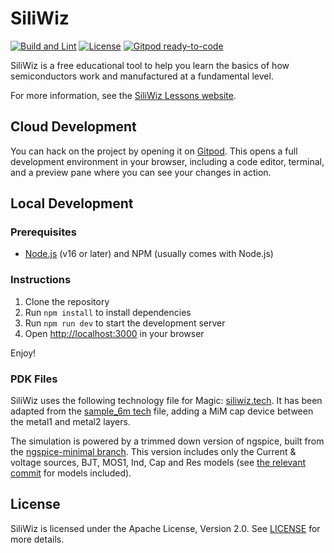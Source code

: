 # SiliWiz

[![Build and Lint](https://github.com/TinyTapeout/siliwiz/actions/workflows/ci.yml/badge.svg)](https://github.com/TinyTapeout/siliwiz/actions/workflows/ci.yml)
[![License](https://img.shields.io/badge/License-Apache_2.0-blue.svg)](https://opensource.org/licenses/Apache-2.0)
[![Gitpod ready-to-code](https://img.shields.io/badge/Gitpod-ready--to--code-blue?logo=gitpod)](https://gitpod.io/#https://github.com/TinyTapeout/siliwiz)

SiliWiz is a free educational tool to help you learn the basics of how semiconductors work and manufactured at a fundamental level.

For more information, see the [SiliWiz Lessons website](https://tinytapeout.com/siliwiz/).

## Cloud Development

You can hack on the project by opening it on [Gitpod](https://gitpod.io/#https://github.com/TinyTapeout/siliwiz). This opens a full development environment in your browser, including a code editor, terminal, and a preview pane where you can see your changes in action.

## Local Development

### Prerequisites

- [Node.js](https://nodejs.org/en/) (v16 or later) and NPM (usually comes with Node.js)

### Instructions

1. Clone the repository
2. Run `npm install` to install dependencies
3. Run `npm run dev` to start the development server
4. Open [http://localhost:3000](http://localhost:3000) in your browser

Enjoy!

### PDK Files

SiliWiz uses the following technology file for Magic: [siliwiz.tech](https://app.siliwiz.com/assets/siliwiz.tech). It has been adapted from the [sample_6m tech](http://opencircuitdesign.com/magic/archive/sample6m.tech) file, adding a MiM cap device between the metal1 and metal2 layers.

The simulation is powered by a trimmed down version of ngspice, built from the [ngspice-minimal branch](https://sourceforge.net/p/ngspice/ngspice/ci/minimal-ngspice/tree/). This version includes only the Current & voltage sources, BJT, MOS1, Ind, Cap and Res models (see [the relevant commit](https://sourceforge.net/p/ngspice/ngspice/ci/b028c77824bbac58db5cfa387620c682188f916e/) for models included).

## License

SiliWiz is licensed under the Apache License, Version 2.0. See [LICENSE](LICENSE) for more details.

